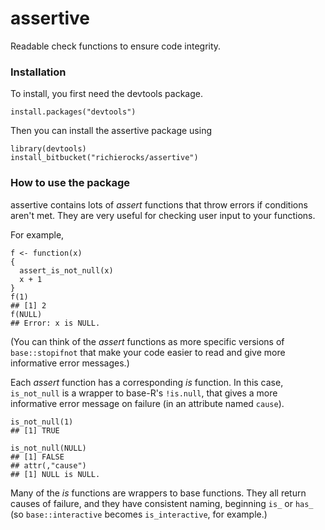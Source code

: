 # assertive

Readable check functions to ensure code integrity.


### Installation

To install, you first need the devtools package.

```{r}
install.packages("devtools")
```

Then you can install the assertive package using

```{r}
library(devtools)
install_bitbucket("richierocks/assertive")
```

### How to use the package

assertive contains lots of *assert* functions that throw errors if conditions 
aren't met.  They are very useful for checking user input to your functions.

For example,

```{r}
f <- function(x)
{
  assert_is_not_null(x)
  x + 1
}
f(1)
## [1] 2
f(NULL)
## Error: x is NULL.
```

(You can think of the *assert* functions as more specific versions of 
`base::stopifnot` that make your code easier to read and give more informative 
error messages.)

Each *assert* function has a corresponding *is* function.  In this case, 
`is_not_null` is a wrapper to base-R's `!is.null`, that gives a more informative 
error message on failure (in an attribute named `cause`).

```{r}
is_not_null(1)
## [1] TRUE

is_not_null(NULL)
## [1] FALSE
## attr(,"cause")
## [1] NULL is NULL.
```

Many of the *is* functions are wrappers to base functions.  They all return causes
of failure, and they have consistent naming, beginning `is_` or `has_` (so 
`base::interactive` becomes `is_interactive`, for example.)


